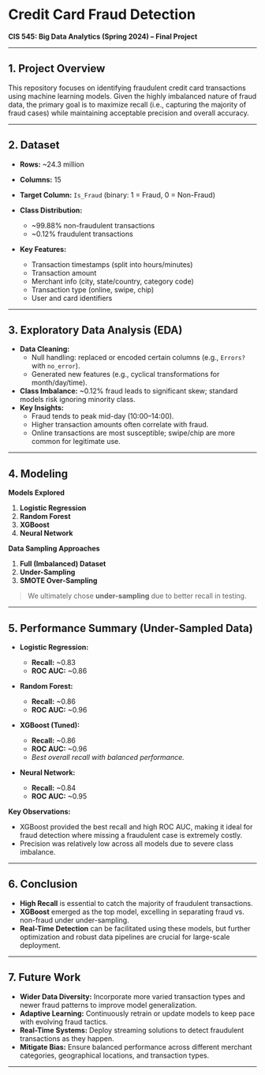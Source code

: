 # Credit Card Fraud Detection  
**CIS 545: Big Data Analytics (Spring 2024) – Final Project**

---

## 1. Project Overview
This repository focuses on identifying fraudulent credit card transactions using machine learning models. Given the highly imbalanced nature of fraud data, the primary goal is to maximize recall (i.e., capturing the majority of fraud cases) while maintaining acceptable precision and overall accuracy.

---

## 2. Dataset
- **Rows:** ~24.3 million  
- **Columns:** 15  
- **Target Column:** `Is_Fraud` (binary: 1 = Fraud, 0 = Non-Fraud)  
- **Class Distribution:**
  - ~99.88% non-fraudulent transactions
  - ~0.12% fraudulent transactions  

- **Key Features:**
  - Transaction timestamps (split into hours/minutes)
  - Transaction amount
  - Merchant info (city, state/country, category code)
  - Transaction type (online, swipe, chip)
  - User and card identifiers

---

## 3. Exploratory Data Analysis (EDA)
- **Data Cleaning:**
  - Null handling: replaced or encoded certain columns (e.g., `Errors?` with `no_error`).
  - Generated new features (e.g., cyclical transformations for month/day/time).
- **Class Imbalance:** ~0.12% fraud leads to significant skew; standard models risk ignoring minority class.
- **Key Insights:**
  - Fraud tends to peak mid-day (10:00–14:00).
  - Higher transaction amounts often correlate with fraud.
  - Online transactions are most susceptible; swipe/chip are more common for legitimate use.

---

## 4. Modeling
**Models Explored**  
1. **Logistic Regression**  
2. **Random Forest**  
3. **XGBoost**  
4. **Neural Network**

**Data Sampling Approaches**  
1. **Full (Imbalanced) Dataset**  
2. **Under-Sampling**  
3. **SMOTE Over-Sampling**  

> We ultimately chose **under-sampling** due to better recall in testing.

---

## 5. Performance Summary (Under-Sampled Data)

- **Logistic Regression:**  
  - **Recall:** ~0.83  
  - **ROC AUC:** ~0.86  

- **Random Forest:**  
  - **Recall:** ~0.86  
  - **ROC AUC:** ~0.96  

- **XGBoost (Tuned):**  
  - **Recall:** ~0.86  
  - **ROC AUC:** ~0.96  
  - *Best overall recall with balanced performance.*

- **Neural Network:**  
  - **Recall:** ~0.84  
  - **ROC AUC:** ~0.95  

**Key Observations:**  
- XGBoost provided the best recall and high ROC AUC, making it ideal for fraud detection where missing a fraudulent case is extremely costly.  
- Precision was relatively low across all models due to severe class imbalance.

---

## 6. Conclusion
- **High Recall** is essential to catch the majority of fraudulent transactions.  
- **XGBoost** emerged as the top model, excelling in separating fraud vs. non-fraud under under-sampling.  
- **Real-Time Detection** can be facilitated using these models, but further optimization and robust data pipelines are crucial for large-scale deployment.

---

## 7. Future Work
- **Wider Data Diversity:** Incorporate more varied transaction types and newer fraud patterns to improve model generalization.  
- **Adaptive Learning:** Continuously retrain or update models to keep pace with evolving fraud tactics.  
- **Real-Time Systems:** Deploy streaming solutions to detect fraudulent transactions as they happen.  
- **Mitigate Bias:** Ensure balanced performance across different merchant categories, geographical locations, and transaction types.

---

